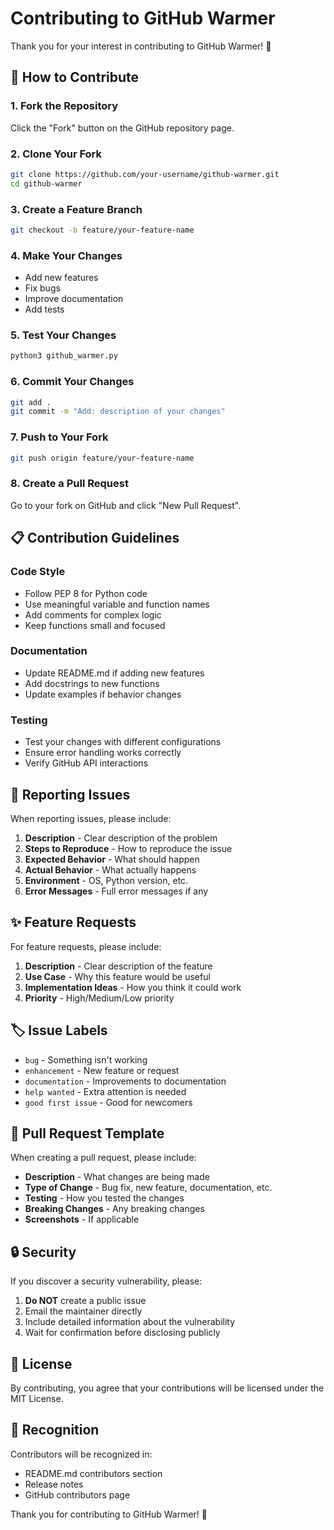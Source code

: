 # Contributing to GitHub Warmer

Thank you for your interest in contributing to GitHub Warmer! 🎉

## 🤝 How to Contribute

### 1. Fork the Repository
Click the "Fork" button on the GitHub repository page.

### 2. Clone Your Fork
```bash
git clone https://github.com/your-username/github-warmer.git
cd github-warmer
```

### 3. Create a Feature Branch
```bash
git checkout -b feature/your-feature-name
```

### 4. Make Your Changes
- Add new features
- Fix bugs
- Improve documentation
- Add tests

### 5. Test Your Changes
```bash
python3 github_warmer.py
```

### 6. Commit Your Changes
```bash
git add .
git commit -m "Add: description of your changes"
```

### 7. Push to Your Fork
```bash
git push origin feature/your-feature-name
```

### 8. Create a Pull Request
Go to your fork on GitHub and click "New Pull Request".

## 📋 Contribution Guidelines

### Code Style
- Follow PEP 8 for Python code
- Use meaningful variable and function names
- Add comments for complex logic
- Keep functions small and focused

### Documentation
- Update README.md if adding new features
- Add docstrings to new functions
- Update examples if behavior changes

### Testing
- Test your changes with different configurations
- Ensure error handling works correctly
- Verify GitHub API interactions

## 🐛 Reporting Issues

When reporting issues, please include:

1. **Description** - Clear description of the problem
2. **Steps to Reproduce** - How to reproduce the issue
3. **Expected Behavior** - What should happen
4. **Actual Behavior** - What actually happens
5. **Environment** - OS, Python version, etc.
6. **Error Messages** - Full error messages if any

## ✨ Feature Requests

For feature requests, please include:

1. **Description** - Clear description of the feature
2. **Use Case** - Why this feature would be useful
3. **Implementation Ideas** - How you think it could work
4. **Priority** - High/Medium/Low priority

## 🏷️ Issue Labels

- `bug` - Something isn't working
- `enhancement` - New feature or request
- `documentation` - Improvements to documentation
- `help wanted` - Extra attention is needed
- `good first issue` - Good for newcomers

## 📝 Pull Request Template

When creating a pull request, please include:

- **Description** - What changes are being made
- **Type of Change** - Bug fix, new feature, documentation, etc.
- **Testing** - How you tested the changes
- **Breaking Changes** - Any breaking changes
- **Screenshots** - If applicable

## 🔒 Security

If you discover a security vulnerability, please:

1. **Do NOT** create a public issue
2. Email the maintainer directly
3. Include detailed information about the vulnerability
4. Wait for confirmation before disclosing publicly

## 📄 License

By contributing, you agree that your contributions will be licensed under the MIT License.

## 🎉 Recognition

Contributors will be recognized in:
- README.md contributors section
- Release notes
- GitHub contributors page

Thank you for contributing to GitHub Warmer! 🚀
